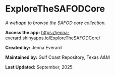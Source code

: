 # ExploreTheSAFODCore
*A webapp to browse the SAFOD core collection.*

**Access the app:** https://jenna-everard.shinyapps.io/ExploreTheSAFODCore/

**Created by:** Jenna Everard

**Maintained by:** Gulf Coast Repository, Texas A&M

**Last Updated:** September, 2025
